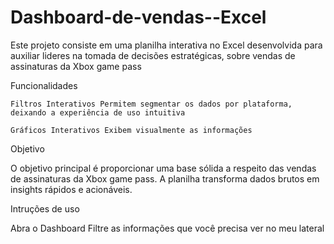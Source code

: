 # Dashboard-de-vendas--Excel

Este projeto consiste em uma planilha interativa no Excel desenvolvida para auxiliar lideres na tomada de decisões estratégicas, sobre vendas de assinaturas da Xbox game pass

Funcionalidades

    Filtros Interativos Permitem segmentar os dados por plataforma, deixando a experiência de uso intuitiva
    
    Gráficos Interativos Exibem visualmente as informações


Objetivo

  O objetivo principal é proporcionar uma base sólida a respeito das vendas de assinaturas da Xbox game pass. A planilha transforma dados brutos em insights rápidos e acionáveis.

Intruções de uso

  Abra o Dashboard
  Filtre as informações que você precisa ver no meu lateral 
  

